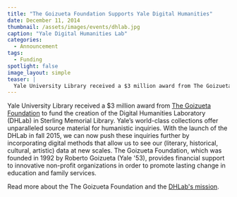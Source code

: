 ```yaml
---
title: "The Goizueta Foundation Supports Yale Digital Humanities"
date: December 11, 2014
thumbnail: /assets/images/events/dhlab.jpg
caption: "Yale Digital Humanities Lab"
categories:
  - Announcement
tags:
  - Funding
spotlight: false 
image_layout: simple
teaser: |
  Yale University Library received a $3 million award from The Goizueta Foundation to fund the creation of the Digital Humanities Laboratory (DHLab) in Sterling Memorial Library. Yale’s world-class...
---
```


Yale University Library received a $3 million award from [The Goizueta Foundation](http://www.goizuetafoundation.org/) to fund the creation of the Digital Humanities Laboratory (DHLab) in Sterling Memorial Library. Yale’s world-class collections offer unparalleled source material for humanistic inquiries. With the launch of the DHLab in fall 2015, we can now push these inquiries further by incorporating digital methods that allow us to see our (literary, historical, cultural, artistic) data at new scales. The Goizueta Foundation, which was founded in 1992 by Roberto Goizueta (Yale '53), provides financial support to innovative non-profit organizations in order to promote lasting change in education and family services.
   
Read more about the The Goizueta Foundation and the [DHLab's mission](http://news.yale.edu/2014/12/11/goizueta-foundation-supports-creation-digital-humanities-laboratory-yale).